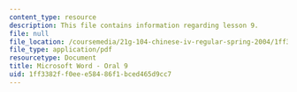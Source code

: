 ```yaml
---
content_type: resource
description: This file contains information regarding lesson 9.
file: null
file_location: /coursemedia/21g-104-chinese-iv-regular-spring-2004/1ff3382ff0eee58486f1bced465d9cc7_MIT21G_104S04_Oral_9.pdf
file_type: application/pdf
resourcetype: Document
title: Microsoft Word - Oral 9
uid: 1ff3382f-f0ee-e584-86f1-bced465d9cc7
---
```

